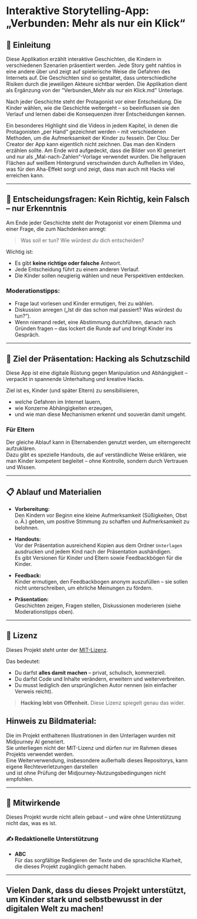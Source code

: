 # Interaktive Storytelling-App: „Verbunden: Mehr als nur ein Klick“

## 📖 Einleitung

Diese Applikation erzählt interaktive Geschichten, die Kindern in verschiedenen Szenarien präsentiert werden. Jede Story geht nahtlos in eine andere über und zeigt auf spielerische Weise die Gefahren des Internets auf. Die Geschichten sind so gestaltet, dass unterschiedliche Risiken durch die jeweiligen Akteure sichtbar werden. Die Applikation dient als Ergänzung von der "Verbunden_Mehr als nur ein Klick.md" Unterlage.

Nach jeder Geschichte steht der Protagonist vor einer Entscheidung. Die Kinder wählen, wie die Geschichte weitergeht – so beeinflussen sie den Verlauf und lernen dabei die Konsequenzen ihrer Entscheidungen kennen.

Ein besonderes Highlight sind die Videos in jedem Kapitel, in denen die Protagonisten „per Hand“ gezeichnet werden – mit verschiedenen Methoden, um die Aufmerksamkeit der Kinder zu fesseln. Der Clou: Der Creator der App kann eigentlich nicht zeichnen. Das man den Kindern erzählen sollte. Am Ende wird aufgedeckt, dass die Bilder von KI generiert und nur als „Mal-nach-Zahlen“-Vorlage verwendet wurden. Die hellgrauen Flächen auf weißem Hintergrund verschwinden durch Aufhellen im Video, was für den Aha-Effekt sorgt und zeigt, dass man auch mit Hacks viel erreichen kann.

---

## 🧩 Entscheidungsfragen: Kein Richtig, kein Falsch – nur Erkenntnis

Am Ende jeder Geschichte steht der Protagonist vor einem Dilemma und einer Frage, die zum Nachdenken anregt:

> Was soll er tun? Wie würdest *du* dich entscheiden?

Wichtig ist:  
- Es gibt **keine richtige oder falsche** Antwort.  
- Jede Entscheidung führt zu einem anderen Verlauf.  
- Die Kinder sollen neugierig wählen und neue Perspektiven entdecken.

### Moderationstipps:

- Frage laut vorlesen und Kinder ermutigen, frei zu wählen.  
- Diskussion anregen („Ist dir das schon mal passiert? Was würdest du tun?“).  
- Wenn niemand redet, eine Abstimmung durchführen, danach nach Gründen fragen – das lockert die Runde auf und bringt Kinder ins Gespräch.

---

## 🎯 Ziel der Präsentation: Hacking als Schutzschild

Diese App ist eine digitale Rüstung gegen Manipulation und Abhängigkeit – verpackt in spannende Unterhaltung und kreative Hacks.

Ziel ist es, Kinder (und später Eltern) zu sensibilisieren,  
- welche Gefahren im Internet lauern,  
- wie Konzerne Abhängigkeiten erzeugen,  
- und wie man diese Mechanismen erkennt und souverän damit umgeht.

### Für Eltern

Der gleiche Ablauf kann in Elternabenden genutzt werden, um elterngerecht aufzuklären.  
Dazu gibt es spezielle Handouts, die auf verständliche Weise erklären, wie man Kinder kompetent begleitet – ohne Kontrolle, sondern durch Vertrauen und Wissen.

---

## 📋 Ablauf und Materialien

- **Vorbereitung:**  
  Den Kindern vor Beginn eine kleine Aufmerksamkeit (Süßigkeiten, Obst o. Ä.) geben, um positive Stimmung zu schaffen und Aufmerksamkeit zu belohnen.

- **Handouts:**  
  Vor der Präsentation ausreichend Kopien aus dem Ordner `Unterlagen` ausdrucken und jedem Kind nach der Präsentation aushändigen.  
  Es gibt Versionen für Kinder und Eltern sowie Feedbackbögen für die Kinder.

- **Feedback:**  
  Kinder ermutigen, den Feedbackbogen anonym auszufüllen – sie sollen nicht unterschreiben, um ehrliche Meinungen zu fördern.

- **Präsentation:**  
  Geschichten zeigen, Fragen stellen, Diskussionen moderieren (siehe Moderationstipps oben).

---

## 🪪 Lizenz

Dieses Projekt steht unter der [MIT-Lizenz](https://opensource.org/licenses/MIT).  

Das bedeutet:  
- Du darfst **alles damit machen** – privat, schulisch, kommerziell.  
- Du darfst Code und Inhalte verändern, erweitern und weiterverbreiten.  
- Du musst lediglich den ursprünglichen Autor nennen (ein einfacher Verweis reicht).

> **Hacking lebt von Offenheit.** Diese Lizenz spiegelt genau das wider.


## Hinweis zu Bildmaterial:

Die im Projekt enthaltenen Illustrationen in den Unterlagen wurden mit Midjourney AI generiert.  
Sie unterliegen nicht der MIT-Lizenz und dürfen nur im Rahmen dieses Projekts verwendet werden.  
Eine Weiterverwendung, insbesondere außerhalb dieses Repositorys, kann eigene Rechteverletzungen darstellen  
und ist ohne Prüfung der Midjourney-Nutzungsbedingungen nicht empfohlen.


---

## 🤝 Mitwirkende

Dieses Projekt wurde nicht allein gebaut – und wäre ohne Unterstützung nicht das, was es ist.

### ✍️ Redaktionelle Unterstützung  
- **ABC**  
  Für das sorgfältige Redigieren der Texte und die sprachliche Klarheit, die dieses Projekt zugänglich gemacht haben.


---

Vielen Dank, dass du dieses Projekt unterstützt, um Kinder stark und selbstbewusst in der digitalen Welt zu machen!  
---


